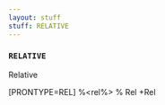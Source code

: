 ```yaml
---
layout: stuff
stuff: RELATIVE
---
```

### ` RELATIVE ` 

Relative

[PRONTYPE=REL]
%<rel%>
% Rel
+Rel
